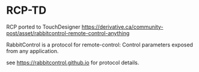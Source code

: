 # RCP-TD
RCP ported to TouchDesigner
https://derivative.ca/community-post/asset/rabbitcontrol-remote-control-anything

RabbitControl is a protocol for remote-control:
Control parameters exposed from any application.

see https://rabbitcontrol.github.io for protocol details.
